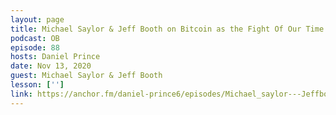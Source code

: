 ```yaml
---
layout: page
title: Michael Saylor & Jeff Booth on Bitcoin as the Fight Of Our Time
podcast: OB
episode: 88
hosts: Daniel Prince
date: Nov 13, 2020
guest: Michael Saylor & Jeff Booth
lesson: ['']
link: https://anchor.fm/daniel-prince6/episodes/Michael_saylor---Jeffbooth---Bitcoin-Is-The-Fight-Of-Our-Time--87-emeg4s
---
```

